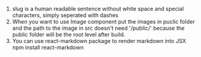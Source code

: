 1. slug is a human readable sentence without white space and special characters, simply seperated with dashes
2. When you want to use Image component put the images in puclic folder and the path to the image in src doesn't need '/public/' because the public folder will be the root level after build.
3. You can use react-markdown package to render markdown into JSX
   npm install react-markdown
